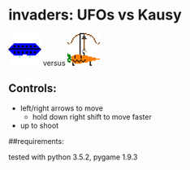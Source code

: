 # invaders: UFOs vs Kausy

![UFO](invader1.png) versus ![Kausy](kausyarcher.png)


## Controls:

* left/right arrows to move
    * hold down right shift to move faster
* up to shoot

##requirements:

tested with python 3.5.2, pygame 1.9.3

